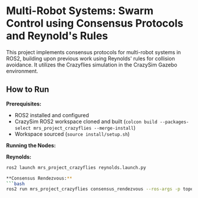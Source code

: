 # Multi-Robot Systems: Swarm Control using Consensus Protocols and Reynold's Rules

This project implements consensus protocols for multi-robot systems in ROS2, building upon previous work using Reynolds' rules for collision avoidance. It utilizes the Crazyflies simulation in the CrazySim Gazebo environment.

## How to Run

**Prerequisites:**

* ROS2 installed and configured
* CrazySim ROS2 workspace cloned and built (`colcon build --packages-select mrs_project_crazyflies --merge-install`)
* Workspace sourced (`source install/setup.sh`)

**Running the Nodes:**

**Reynolds:**

```bash
ros2 launch mrs_project_crazyflies reynolds.launch.py

**Consensus Rendezvous:**
```bash
ros2 run mrs_project_crazyflies consensus_rendezvous --ros-args -p topology:=1
